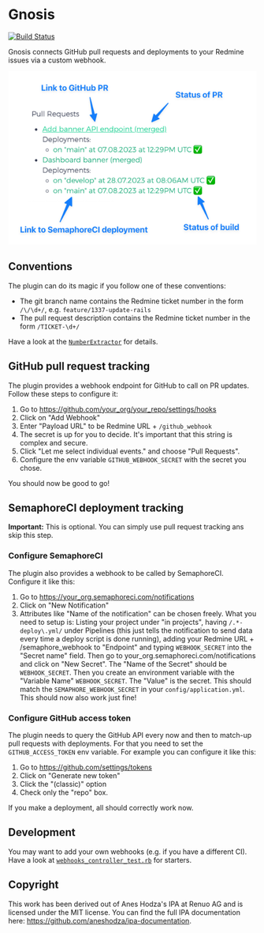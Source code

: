 # Gnosis
[![Build Status](https://renuo.semaphoreci.com/badges/gnosis/branches/main.svg?style=shields)](https://renuo.semaphoreci.com/projects/gnosis)

Gnosis connects GitHub pull requests and deployments to your Redmine issues via a custom webhook.

![](./docs/gnosis_ticket.png)

## Conventions

The plugin can do its magic if you follow one of these conventions:
* The git branch name contains the Redmine ticket number in the form `/\/\d+/`, e.g. `feature/1337-update-rails`
* The pull request description contains the Redmine ticket number in the form `/TICKET-\d+/`

Have a look at the [`NumberExtractor`](https://github.com/renuo/gnosis/blob/main/app/models/number_extractor.rb#L3) for details.

## GitHub pull request tracking

The plugin provides a webhook endpoint for GitHub to call on PR updates.
Follow these steps to configure it:
1. Go to <https://github.com/your_org/your_repo/settings/hooks>
2. Click on "Add Webhook"
3. Enter "Payload URL" to be Redmine URL + `/github_webhook`
4. The secret is up for you to decide. It's important that this string is complex and secure.
5. Click "Let me select individual events." and choose "Pull Requests".
6. Configure the env variable `GITHUB_WEBHOOK_SECRET` with the secret you chose.

You should now be good to go!

## SemaphoreCI deployment tracking

**Important:** This is optional. You can simply use pull request tracking ans skip this step.

### Configure SemaphoreCI

The plugin also provides a webhook to be called by SemaphoreCI.
Configure it like this:
1. Go to <https://your_org.semaphoreci.com/notifications>
2. Click on "New Notification"
3. Attributes like "Name of the notification" can be chosen freely. What you need to setup is: Listing your project under
"in projects", having `/.*-deploy\.yml/` under Pipelines (this just tells the notification to send data every time a
deploy script is done running), adding your Redmine URL + /semaphore_webhook to "Endpoint" and typing `WEBHOOK_SECRET`
into the "Secret name" field.
Then go to your_org.semaphoreci.com/notifications and click on "New Secret". The "Name of the Secret" should be
`WEBHOOK_SECRET`. Then you create an environment variable with the "Variable Name" `WEBHOOK_SECRET`. The "Value" is the
secret. This should match the `SEMAPHORE_WEBHOOK_SECRET` in your `config/application.yml`.  
This should now also work just fine!

### Configure GitHub access token

The plugin needs to query the GitHub API every now and then to match-up pull requests with deployments.
For that you need to set the `GITHUB_ACCESS_TOKEN` env variable. For example you can configure it like this:
1. Go to <https://github.com/settings/tokens>
2. Click on "Generate new token"
3. Click the "(classic)" option
4. Check only the "repo" box.

If you make a deployment, all should correctly work now.

## Development

You may want to add your own webhooks (e.g. if you have a different CI).
Have a look at [`webhooks_controller_test.rb`](test/functional/webhooks_controller_test.rb) for starters.

## Copyright

This work has been derived out of Anes Hodza's IPA at Renuo AG and is licensed under the MIT license.
You can find the full IPA documentation here: <https://github.com/aneshodza/ipa-documentation>.
